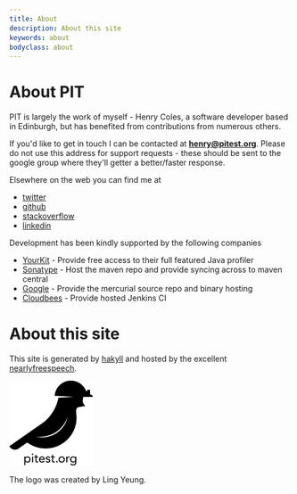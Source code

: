 ```yaml
---
title: About
description: About this site
keywords: about
bodyclass: about
---
```


# About PIT

PIT is largely the work of myself - Henry Coles, a software developer based in Edinburgh, but has benefited from contributions from numerous others. 

If you'd like to get in touch I can be contacted at **henry@pitest.org**. Please do not use this address for support requests - these should be sent to the google group where they'll getter a better/faster response.

Elsewhere on the web you can find me at

* [twitter]
* [github]
* [stackoverflow]
* [linkedin]

Development has been kindly supported by the following companies

* [YourKit] - Provide free access to their full featured Java profiler
* [Sonatype] - Host the maven repo and provide syncing across to maven central
* [Google] - Provide the mercurial source repo and binary hosting
* [Cloudbees] - Provide hosted Jenkins CI


# About this site

This site is generated by [hakyll] and hosted by the excellent [nearlyfreespeech].

<img src="/images/pit-black-150x152.png"/>

The logo was created by Ling Yeung.

[twitter]: https://twitter.com/0hjc "twitter profile"
[github]: https://github.com/hcoles "github profile"
[stackoverflow]: http://stackoverflow.com/users/640224/henry "stackoverflow profile"
[linkedin]: http://www.linkedin.com/pub/henry-coles/3/ab9/474 "linkedin profile"
[Sonatype]: http://www.sonatype.com/ "sonatype"
[Google]: http://code.google.com/ "google code"
[Cloudbees]: http://www.cloudbees.com "cloudbees"
[YourKit]: http://www.yourkit.com/ "creator of innovative and intelligent tools for profiling Java and .NET applications"
[hakyll]: http://jaspervdj.be/hakyll/ "homepage of hakyll"
[nearlyfreespeech]:  https://www.nearlyfreespeech.net/ "nearlyfreespeech.net hosting"

